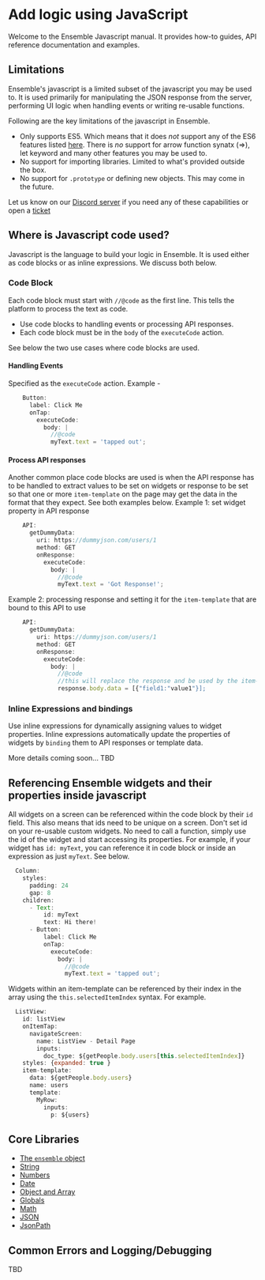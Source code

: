 # Add logic using JavaScript

Welcome to the Ensemble Javascript manual. It provides how-to guides, API reference documentation and examples.

## Limitations

Ensemble's javascript is a limited subset of the javascript you may be used to. It is used primarily for manipulating the JSON response from the server, performing UI logic when handling events or writing re-usable functions.

Following are the key limitations of the javascript in Ensemble.

- Only supports ES5. Which means that it does _not_ support any of the ES6 features listed [here](https://www.w3schools.com/js/js_es6.asp). There is _no_ support for arrow function synatx (=>), let keyword and many other features you may be used to.
- No support for importing libraries. Limited to what's provided outside the box.
- No support for `.prototype` or defining new objects. This may come in the future.

Let us know on our [Discord server](https://discord.gg/k4CJeuRc) if you need any of these capabilities or open a [ticket](https://github.com/EnsembleUI/ensemble/issues)

## Where is Javascript code used?

Javascript is the language to build your logic in Ensemble. It is used either as code blocks or as inline expressions. We discuss both below.

### Code Block

Each code block must start with `//@code` as the first line. This tells the platform to process the text as code.

- Use code blocks to handling events or processing API responses.
- Each code block must be in the `body` of the `executeCode` action.

See below the two use cases where code blocks are used.

#### Handling Events

Specified as the `executeCode` action.
Example -

```js
    Button:
      label: Click Me
      onTap:
        executeCode:
          body: |
            //@code
            myText.text = 'tapped out';
```

#### Process API responses

Another common place code blocks are used is when the API response has to be handled to extract values to be set on widgets or response to be set so that one or more `item-template` on the page may get the data in the format that they expect. See both examples below.
Example 1: set widget property in API response

```js
    API:
      getDummyData:
        uri: https://dummyjson.com/users/1
        method: GET
        onResponse:
          executeCode:
            body: |
              //@code
              myText.text = 'Got Response!';
```

Example 2: processing response and setting it for the `item-template` that are bound to this API to use

```js
    API:
      getDummyData:
        uri: https://dummyjson.com/users/1
        method: GET
        onResponse:
          executeCode:
            body: |
              //@code
              //this will replace the response and be used by the item-templates that bind to this API
              response.body.data = [{"field1:"value1"}];
```

### Inline Expressions and bindings

Use inline expressions for dynamically assigning values to widget properties. Inline expressions automatically update the properties of widgets by `binding` them to API responses or template data.

More details coming soon... TBD

## Referencing Ensemble widgets and their properties inside javascript

All widgets on a screen can be referenced within the code block by their `id` field. This also means that ids need to be unique on a screen. Don't set id on your re-usable custom widgets.
No need to call a function, simply use the id of the widget and start accessing its properties. For example, if your widget has `id: myText`, you can reference it in code block or inside an expression as just `myText`. See below.

```js
  Column:
    styles:
      padding: 24
      gap: 8
    children:
      - Text:
          id: myText
          text: Hi there!
      - Button:
          label: Click Me
          onTap:
            executeCode:
              body: |
                //@code
                myText.text = 'tapped out';
```

Widgets within an item-template can be referenced by their index in the array using the `this.selectedItemIndex` syntax.
For example.

```js
  ListView:
    id: listView
    onItemTap:
      navigateScreen:
        name: ListView - Detail Page
        inputs:
          doc_type: ${getPeople.body.users[this.selectedItemIndex]}
    styles: {expanded: true }
    item-template:
      data: ${getPeople.body.users}
      name: users
      template:
        MyRow:
          inputs:
            p: ${users}
```

## Core Libraries

- [The `ensemble` object](/javascript-reference/Ensemble)
- [String](/javascript-reference/String)
- [Numbers](/javascript-reference/Numbers)
- [Date](/javascript-reference/Date)
- [Object and Array](/javascript-reference/Map-and-Array)
- [Globals](/javascript-reference/Global)
- [Math](/javascript-reference/Math)
- [JSON](/javascript-reference/JSON)
- [JsonPath](/javascript-reference/JsonPath)

## Common Errors and Logging/Debugging

TBD
